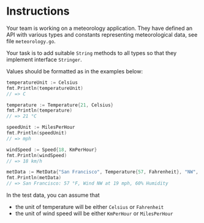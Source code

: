 # Instructions

Your team is working on a meteorology application. 
They have defined an API with various types and constants representing meteorological data, see file `meteorology.go`. 
  
Your task is to add suitable `String` methods to all types so that they implement interface `Stringer`. 

Values should be formatted as in the examples below: 

```go 
temperatureUnit := Celsius
fmt.Println(temperatureUnit)
// => C 

temperature := Temperature{21, Celsius}
fmt.Println(temperature) 
// => 21 °C

speedUnit := MilesPerHour
fmt.Println(speedUnit)
// => mph

windSpeed := Speed{18, KmPerHour}
fmt.Println(windSpeed)
// => 18 km/h

metData := MetData{"San Francisco", Temperature{57, Fahrenheit}, "NW", Speed{19, MilesPerHour}, 60},
fmt.Println(metData) 
// => San Francisco: 57 °F, Wind NW at 19 mph, 60% Humidity
```

In the test data, you can assume that

- the unit of temperature will be either `Celsius` or `Fahrenheit` 
- the unit of wind speed will be either `KmPerHour` or `MilesPerHour` 

